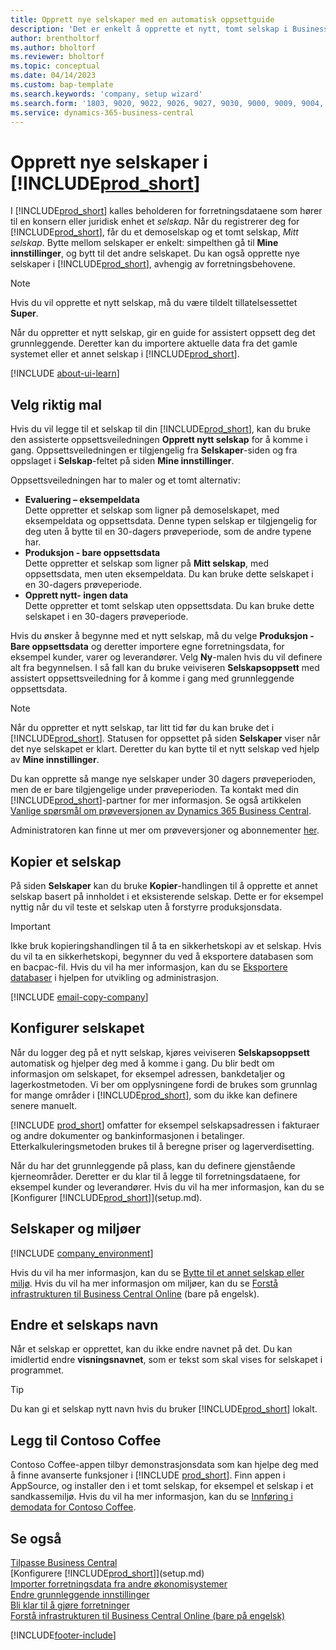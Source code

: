 ```yaml
---
title: Opprett nye selskaper med en automatisk oppsettguide
description: 'Det er enkelt å opprette et nytt, tomt selskap i Business Central. En guide for assistert oppsett hjelper deg gjennom trinnene, og du kan importere forretningsdataene.'
author: brentholtorf
ms.author: bholtorf
ms.reviewer: bholtorf
ms.topic: conceptual
ms.date: 04/14/2023
ms.custom: bap-template
ms.search.keywords: 'company, setup wizard'
ms.search.form: '1803, 9020, 9022, 9026, 9027, 9030, 9000, 9009, 9004, 9005, 9024, 9006, 9007, 9010, 9016, 9017'
ms.service: dynamics-365-business-central
---
```

# Opprett nye selskaper i [!INCLUDE[prod_short](includes/prod_short.md)]

I [!INCLUDE[prod_short](includes/prod_short.md)] kalles beholderen for forretningsdataene som hører til en konsern eller juridisk enhet et *selskap*. Når du registrerer deg for [!INCLUDE[prod_short](includes/prod_short.md)], får du et demoselskap og et tomt selskap, *Mitt selskap*. Bytte mellom selskaper er enkelt: simpelthen gå til **Mine innstillinger**, og bytt til det andre selskapet. Du kan også opprette nye selskaper i [!INCLUDE[prod_short](includes/prod_short.md)], avhengig av forretningsbehovene.  

> [!NOTE]
> Hvis du vil opprette et nytt selskap, må du være tildelt tillatelsessettet **Super**.

Når du oppretter et nytt selskap, gir en guide for assistert oppsett deg det grunnleggende. Deretter kan du importere aktuelle data fra det gamle systemet eller et annet selskap i [!INCLUDE[prod_short](includes/prod_short.md)].  

[!INCLUDE [about-ui-learn](includes/about-ui-learn.md)]

## Velg riktig mal

Hvis du vil legge til et selskap til din [!INCLUDE[prod_short](includes/prod_short.md)], kan du bruke den assisterte oppsettsveiledningen **Opprett nytt selskap** for å komme i gang. Oppsettsveiledningen er tilgjengelig fra **Selskaper**-siden og fra oppslaget i **Selskap**-feltet på siden **Mine innstillinger**.  

Oppsettsveiledningen har to maler og et tomt alternativ:

- **Evaluering – eksempeldata**  
    Dette oppretter et selskap som ligner på demoselskapet, med eksempeldata og oppsettsdata. Denne typen selskap er tilgjengelig for deg uten å bytte til en 30-dagers prøveperiode, som de andre typene har.  
- **Produksjon - bare oppsettsdata**  
    Dette oppretter et selskap som ligner på **Mitt selskap**, med oppsettsdata, men uten eksempeldata. Du kan bruke dette selskapet i en 30-dagers prøveperiode.  
- **Opprett nytt- ingen data**  
    Dette oppretter et tomt selskap uten oppsettsdata. Du kan bruke dette selskapet i en 30-dagers prøveperiode.  

Hvis du ønsker å begynne med et nytt selskap, må du velge **Produksjon - Bare oppsettsdata** og deretter importere egne forretningsdata, for eksempel kunder, varer og leverandører. Velg **Ny**-malen hvis du vil definere alt fra begynnelsen. I så fall kan du bruke veiviseren **Selskapsoppsett** med assistert oppsettsveiledning for å komme i gang med grunnleggende oppsettsdata.  

> [!NOTE]  
> Når du oppretter et nytt selskap, tar litt tid før du kan bruke det i [!INCLUDE[prod_short](includes/prod_short.md)]. Statusen for oppsettet på siden **Selskaper** viser når det nye selskapet er klart. Deretter du kan bytte til et nytt selskap ved hjelp av **Mine innstillinger**.  

Du kan opprette så mange nye selskaper under 30 dagers prøveperioden, men de er bare tilgjengelige under prøveperioden. Ta kontakt med din [!INCLUDE[prod_short](includes/prod_short.md)]-partner for mer informasjon. Se også artikkelen [Vanlige spørsmål om prøveversjonen av Dynamics 365 Business Central](trial-faq.md).  

Administratoren kan finne ut mer om prøveversjoner og abonnementer [her](/dynamics365/business-central/dev-itpro/administration/trials-subscriptions).  

## Kopier et selskap

På siden **Selskaper** kan du bruke **Kopier**-handlingen til å opprette et annet selskap basert på innholdet i et eksisterende selskap. Dette er for eksempel nyttig når du vil teste et selskap uten å forstyrre produksjonsdata.

> [!Important]
> Ikke bruk kopieringshandlingen til å ta en sikkerhetskopi av et selskap. Hvis du vil ta en sikkerhetskopi, begynner du ved å eksportere databasen som en bacpac-fil. Hvis du vil ha mer informasjon, kan du se [Eksportere databaser](/dynamics365/business-central/dev-itpro/administration/tenant-admin-center-database-export) i hjelpen for utvikling og administrasjon.

[!INCLUDE [email-copy-company](includes/email-copy-company.md)]

## Konfigurer selskapet

Når du logger deg på et nytt selskap, kjøres veiviseren **Selskapsoppsett** automatisk og hjelper deg med å komme i gang. Du blir bedt om informasjon om selskapet, for eksempel adressen, bankdetaljer og lagerkostmetoden. Vi ber om opplysningene fordi de brukes som grunnlag for mange områder i [!INCLUDE[prod_short](includes/prod_short.md)], som du ikke kan definere senere manuelt.  

[!INCLUDE [prod_short](includes/prod_short.md)] omfatter for eksempel selskapsadressen i fakturaer og andre dokumenter og bankinformasjonen i betalinger. Etterkalkuleringsmetoden brukes til å beregne priser og lagerverdisetting.  

Når du har det grunnleggende på plass, kan du definere gjenstående kjerneområder. Deretter er du klar til å legge til forretningsdataene, for eksempel kunder og leverandører. Hvis du vil ha mer informasjon, kan du se [Konfigurer [!INCLUDE[prod_short](includes/prod_short.md)]](setup.md).  

## Selskaper og miljøer

[!INCLUDE [company_environment](includes/company_environment.md)]

Hvis du vil ha mer informasjon, kan du se [Bytte til et annet selskap eller miljø](ui-organization-switch.md). Hvis du vil ha mer informasjon om miljøer, kan du se [Forstå infrastrukturen til Business Central Online](/dynamics365/business-central/dev-itpro/administration/tenant-environment-topology) (bare på engelsk).  

## Endre et selskaps navn

Når et selskap er opprettet, kan du ikke endre navnet på det. Du kan imidlertid endre **visningsnavnet**, som er tekst som skal vises for selskapet i programmet.  

> [!TIP]
> Du kan gi et selskap nytt navn hvis du bruker [!INCLUDE[prod_short](includes/prod_short.md)] lokalt.

## Legg til Contoso Coffee

Contoso Coffee-appen tilbyr demonstrasjonsdata som kan hjelpe deg med å finne avanserte funksjoner i [!INCLUDE [prod_short](includes/prod_short.md)]. Finn appen i AppSource, og installer den i et tomt selskap, for eksempel et selskap i et sandkassemiljø. Hvis du vil ha mer informasjon, kan du se [Innføring i demodata for Contoso Coffee](contoso-coffee/contoso-coffee-intro.md).  

## Se også

[Tilpasse Business Central](ui-customizing-overview.md)  
[Konfigurere [!INCLUDE[prod_short](includes/prod_short.md)]](setup.md)  
[Importer forretningsdata fra andre økonomisystemer](across-import-data-configuration-packages.md)  
[Endre grunnleggende innstillinger](ui-change-basic-settings.md)  
[Bli klar til å gjøre forretninger](ui-get-ready-business.md)  
[Forstå infrastrukturen til Business Central Online (bare på engelsk)](/dynamics365/business-central/dev-itpro/administration/tenant-environment-topology)  


[!INCLUDE[footer-include](includes/footer-banner.md)]
